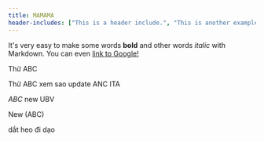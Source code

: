 ```yaml
---
title: MAMAMA
header-includes: ["This is a header include.", "This is another example include."]
---
```


It's very easy to make some words **bold** and other words *italic* with Markdown. You can even [link to Google!](http://google.com)

Thử ABC

Thử ABC xem sao update ANC ITA

$ABC$ new UBV

New \(ABC\)

 dắt heo đi dạo
